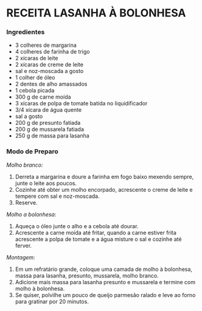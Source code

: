 # RECEITA LASANHA À BOLONHESA #

### Ingredientes ### 

- 3 colheres de margarina
- 4 colheres de farinha de trigo
- 2 xícaras de leite
- 2 xícaras de creme de leite
- sal e noz-moscada a gosto
- 1 colher de óleo
- 2 dentes de alho amassados
- 1 cebola picada
- 300 g de carne moída
- 3 xícaras de polpa de tomate batida no liquidificador
- 3/4 xícara de água quente
- sal a gosto
- 200 g de presunto fatiada
- 200 g de mussarela fatiada
- 250 g de massa para lasanha

### Modo de Preparo ###

_Molho branco:_

1. Derreta a margarina e doure a farinha em fogo baixo mexendo sempre, junte o leite aos poucos.
2. Cozinhe até obter um molho encorpado, acrescente o creme de leite e tempere com sal e noz-moscada.
3. Reserve.

_Molho a bolonhesa:_

1. Aqueça o óleo junte o alho e a cebola até dourar.
2. Acrescente a carne moída até fritar, quando a carne estiver frita acrescente a polpa de tomate e a água misture o sal e cozinhe até ferver.

_Montagem:_

1. Em um refratário grande, coloque uma camada de molho à bolonhesa, massa para lasanha, presunto, mussarela, molho branco.
3. Adicione mais massa para lasanha presunto e mussarela e termine com molho à bolonhesa.
4. Se quiser, polvilhe um pouco de queijo parmesão ralado e leve ao forno para gratinar por 20 minutos.